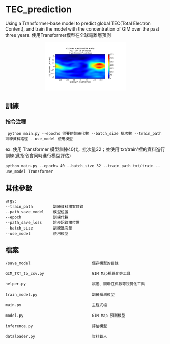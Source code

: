 # TEC_prediction
Using a Transformer-base model to predict global TEC(Total Electron Content), and train the model with the concentration of GIM over the past three years. 
使用Transformer模型在全球電離層預測
<div align="center"><img src="gif/2021-02-19_Transformer.gif" alt="Transformer" width="50%"/></div>

## 訓練
### 指令注釋
` python main.py --epochs 需要的訓練代數 --batch_size 批次數 --train_path 訓練資料路徑 --use_model 使用模型`

ex. 使用 Transformer 模型訓練40代，批次量32；並使用'txt/train'裡的資料進行訓練(此指令會同時進行模型評估)

`python main.py --epochs 40 --batch_size 32 --train_path txt/train --use_model Transformer`

## 其他參數
```
args:
--train_path         訓練資料檔案目錄
--path_save_model    模型位置
--epoch              訓練代數
--path_save_loss     誤差記錄檔位置
--batch_size         訓練批次量
--use_model          使用模型
```

## 檔案
```
/save_model                           儲存模型的目錄

GIM_TXT_to_csv.py                     GIM Map視覺化等工具

helper.py                             誤差、關聯性係數等視覺化工具

train_model.py                        訓練預測模型

main.py                               主程式檔

model.py                              GIM Map 預測模型

inference.py                          評估模型

dataloader.py                         資料載入

```
